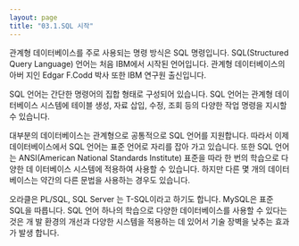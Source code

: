 ```yaml
---
layout: page
title: "03.1.SQL 시작"
--- 
```

관계형 데이터베이스를 주로 사용되는 명령 방식은 SQL 명령입니다. SQL(Structured Query Language) 언어는 처음 IBM에서 시작된 언어입니다. 관계형 데이터베이스의 아버 지인 Edgar F.Codd 박사 또한 IBM 연구원 출신입니다.  

SQL 언어는 간단한 명령어의 집합 형태로 구성되어 있습니다. SQL 언어는 관계형 데이 터베이스 시스템에 테이블 생성, 자료 삽입, 수정, 조회 등의 다양한 작업 명령을 지시할 수 있습니다.  

대부분의 데이터베이스는 관계형으로 공통적으로 SQL 언어를 지원합니다. 따라서 이제 데이터베이스에서 SQL 언어는 표준 언어로 자리를 잡아 가고 있습니다. 또한 SQL 언어 는 ANSI(American National Standards Institute) 표준을 따라 한 번의 학습으로 다양한 데 이터베이스 시스템에 적용하여 사용할 수 있습니다. 하지만 다른 몇 개의 데이터베이스는 약간의 다른 문법을 사용하는 경우도 있습니다.  

오라클은 PL/SQL, SQL Server 는 T-SQL이라고 하기도 합니다. MySQL은 표준 SQL을 따릅니다. SQL 언어 하나의 학습으로 다양한 데이터베이스를 사용할 수 있다는 것은 개 발 환경의 개선과 다양한 시스템을 적용하는 데 있어서 기술 장벽을 낮추는 효과가 발생 합니다. 